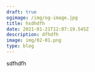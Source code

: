 ```yaml
---
draft: true
ogimage: /img/og-image.jpg
title: hsdhdfh
date: 2021-01-21T12:07:19.545Z
description: dfhdfh
image: img/02-01.png
type: blog
---
```

sdfhdfh